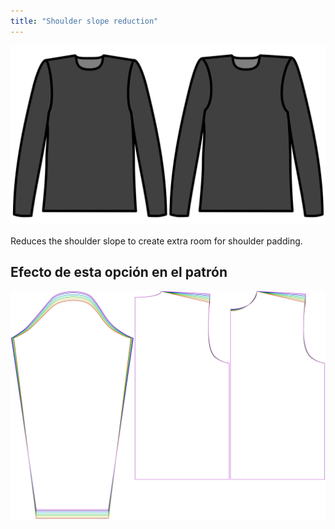 ```yaml
---
title: "Shoulder slope reduction"
---
```


![Shoulder slope reduction](./shoulderslopereduction.svg)

Reduces the shoulder slope to create extra room for shoulder padding.

## Efecto de esta opción en el patrón

![This image shows the effect of this option by superimposing several variants that have a different value for this option](brian_shoulderslopereduction_sample.svg "Effect of this option on the pattern")

